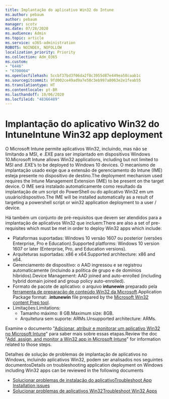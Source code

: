 ```yaml
---
title: Implantação do aplicativo Win32 do Intune
ms.author: pebaum
author: pebaum
manager: scotv
ms.date: 07/28/2020
ms.audience: Admin
ms.topic: article
ms.service: o365-administration
ROBOTS: NOINDEX, NOFOLLOW
localization_priority: Priority
ms.collection: Adm_O365
ms.custom:
- "6446"
- "6700004"
ms.openlocfilehash: 5ccbf37bd3f06da2f8c3955d87e449ea58caab1c
ms.sourcegitcommit: 9fd002ce49ad9a7e58c3eb997a8063e2e1feab55
ms.translationtype: HT
ms.contentlocale: pt-BR
ms.lasthandoff: 10/06/2020
ms.locfileid: "48366489"
---
```

# <a name="intune-win32-app-deployment"></a><span data-ttu-id="36bbc-102">Implantação do aplicativo Win32 do Intune</span><span class="sxs-lookup"><span data-stu-id="36bbc-102">Intune Win32 app deployment</span></span>

<span data-ttu-id="36bbc-103">O Microsoft Intune permite aplicativos Win32, incluindo, mas não se limitando a MSI, e .EXE para ser implantado em dispositivos Windows 10.</span><span class="sxs-lookup"><span data-stu-id="36bbc-103">Microsoft Intune allows Win32 applications, including but not limited to MSI and .EXE’s to be deployed to Windows 10 devices.</span></span> <span data-ttu-id="36bbc-104">O mecanismo de implantação usado exige que a extensão de gerenciamento do Intune (IME) esteja presente no dispositivo de destino.</span><span class="sxs-lookup"><span data-stu-id="36bbc-104">The deployment mechanism used requires the Intune Management Extension (IME) to be present on the target device.</span></span> <span data-ttu-id="36bbc-105">O IME será instalado automaticamente como resultado da implantação de um script do PowerShell ou do aplicativo Win32 em um usuário/dispositivo.</span><span class="sxs-lookup"><span data-stu-id="36bbc-105">The IME will be installed automatically as a result of targeting a powershell script or win32 application deployment to a user / device.</span></span>

<span data-ttu-id="36bbc-106">Há também um conjunto de pré-requisitos que devem ser atendidos para a implantação de aplicativos Win32 que incluem:</span><span class="sxs-lookup"><span data-stu-id="36bbc-106">There are also a set of pre-requisites which must be met in order to deploy Win32 apps which include:</span></span>

- <span data-ttu-id="36bbc-107">Plataformas suportadas: Windows 10 versão 1607 ou posterior (versões Enterprise, Pro e Education).</span><span class="sxs-lookup"><span data-stu-id="36bbc-107">Supported platforms: Windows 10 version 1607 or later (Enterprise, Pro, and Education versions).</span></span>
- <span data-ttu-id="36bbc-108">Arquiteturas suportadas: x86 e x64.</span><span class="sxs-lookup"><span data-stu-id="36bbc-108">Supported architecture: x86 and x64.</span></span>
- <span data-ttu-id="36bbc-109">Gerenciamento de dispositivo: o AAD ingressou e se registrou automaticamente (incluindo a política de grupo e de domínios híbridos).</span><span class="sxs-lookup"><span data-stu-id="36bbc-109">Device Management: AAD joined and auto-enrolled (including hybrid domain joined and group policy auto-enrolled).</span></span>
- <span data-ttu-id="36bbc-110">Formato de pacote de aplicativo: o arquivo **intunewin** preparado pela [ferramenta de preparação de conteúdo Win32 da Microsoft](https://docs.microsoft.com/mem/intune/apps/apps-win32-prepare).</span><span class="sxs-lookup"><span data-stu-id="36bbc-110">Application Package format: .**intunewin**  file prepared by the [Microsoft Win32 content Prep tool](https://docs.microsoft.com/mem/intune/apps/apps-win32-prepare).</span></span>
- <span data-ttu-id="36bbc-111">Limitações:</span><span class="sxs-lookup"><span data-stu-id="36bbc-111">Limitations:</span></span>
    - <span data-ttu-id="36bbc-112">Tamanho máximo: 8 GB.</span><span class="sxs-lookup"><span data-stu-id="36bbc-112">Maximum size: 8GB.</span></span>
    - <span data-ttu-id="36bbc-113">Arquitetura sem suporte: ARMs.</span><span class="sxs-lookup"><span data-stu-id="36bbc-113">Unsupported architecture: ARMs.</span></span>

<span data-ttu-id="36bbc-114">Examine o documento "[Adicionar, atribuir e monitorar um aplicativo Win32 no Microsoft Intune](https://docs.microsoft.com/mem/intune/apps/apps-win32-add)" para saber mais sobre essas etapas.</span><span class="sxs-lookup"><span data-stu-id="36bbc-114">Review the doc "[Add, assign, and monitor a Win32 app in Microsoft Intune](https://docs.microsoft.com/mem/intune/apps/apps-win32-add)" for information related to those steps.</span></span>

<span data-ttu-id="36bbc-115">Detalhes de solução de problemas de implantação de aplicativos no Windows, incluindo aplicativos Win32, podem ser analisados nos seguintes documentos</span><span class="sxs-lookup"><span data-stu-id="36bbc-115">Details on troubleshooting application deployment on Windows including Win32 apps can be reviewed in the following documents</span></span>

- [<span data-ttu-id="36bbc-116">Solucionar problemas de instalação do aplicativo</span><span class="sxs-lookup"><span data-stu-id="36bbc-116">Troubleshoot App Installation issues</span></span>](https://docs.microsoft.com/mem/intune/apps/troubleshoot-app-install)  
- [<span data-ttu-id="36bbc-117">Solucionar problemas de aplicativos Win32</span><span class="sxs-lookup"><span data-stu-id="36bbc-117">Troubleshoot Win32 Apps</span></span>](https://docs.microsoft.com/mem/intune/apps/apps-win32-troubleshoot)